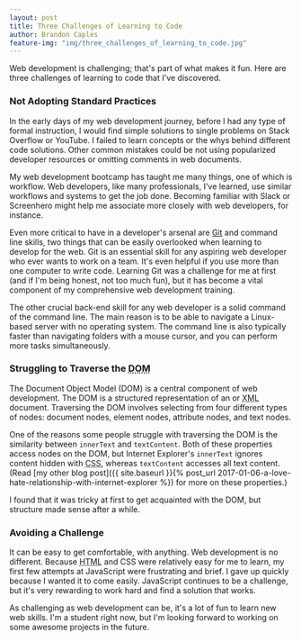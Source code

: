 ```yaml
---
layout: post
title: Three Challenges of Learning to Code
author: Brandon Caples
feature-img: "img/three_challenges_of_learning_to_code.jpg"
---
```


Web development is challenging; that's part of what makes it fun. Here are three challenges of learning to code that I've discovered.

### Not Adopting Standard Practices

In the early days of my web development journey, before I had any type of formal instruction, I would find simple solutions to single problems on Stack Overflow or YouTube. I failed to learn concepts or the whys behind different code solutions. Other common mistakes could be not using popularized developer resources or omitting comments in web documents.

My web development bootcamp has taught me many things, one of which is workflow. Web developers, like many professionals, I've learned, use similar workflows and systems to get the job done. Becoming familiar with Slack or Screenhero might help me associate more closely with web developers, for instance.

Even more critical to have in a developer's arsenal are <a href="https://git-scm.com/" target="_blank">Git</a> and command line skills, two things that can be easily overlooked when learning to develop for the web. Git is an essential skill for any aspiring web developer who ever wants to work on a team. It's even helpful if you use more than one computer to write code. Learning Git was a challenge for me at first (and if I'm being honest, not too much fun), but it has become a vital component of my comprehensive web development training.

The other crucial back-end skill for any web developer is a solid command of the command line. The main reason is to be able to navigate a Linux-based server with no operating system. The command line is also typically faster than navigating folders with a mouse cursor, and you can perform more tasks simultaneously.

### Struggling to Traverse the <abbr title="Document Object Model">DOM</abbr>

The Document Object Model (DOM) is a central component of web development. The DOM is a structured representation of an <abbr title="Hyper Text Markup Language"></abbr> or <abbr title="Extensible Markup Language">XML</abbr> document. Traversing the DOM involves selecting from four different types of nodes: document nodes, element nodes, attribute nodes, and text nodes.

One of the reasons some people struggle with traversing the DOM is the similarity between `innerText` and `textContent`. Both of these properties access nodes on the DOM, but Internet Explorer's `innerText` ignores content hidden with <abbr title="Cascading Style Sheets">CSS</abbr>, whereas `textContent` accesses all text content. (Read [my other blog post]({{ site.baseurl }}{% post_url 2017-01-06-a-love-hate-relationship-with-internet-explorer %}) for more on these properties.)

I found that it was tricky at first to get acquainted with the DOM, but structure made sense after a while.

### Avoiding a Challenge

It can be easy to get comfortable, with anything. Web development is no different. Because <abbr title="Hyper Text Markup Language">HTML</abbr> and CSS were relatively easy for me to learn, my first few attempts at JavaScript were frustrating and brief. I gave up quickly because I wanted it to come easily. JavaScript continues to be a challenge, but it's very rewarding to work hard and find a solution that works.

As challenging as web development can be, it's a lot of fun to learn new web skills. I'm a student right now, but I'm looking forward to working on some awesome projects in the future.